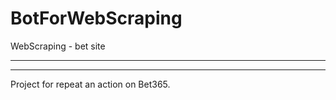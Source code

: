 # BotForWebScraping
WebScraping - bet site
________________________________________


________________________________________
Project for repeat an action on Bet365.
